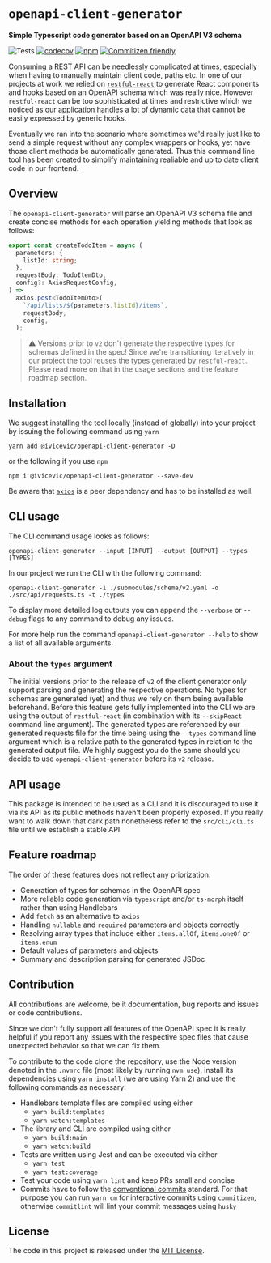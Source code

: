 # `openapi-client-generator`

**Simple Typescript code generator based on an OpenAPI V3 schema**

![Tests](https://github.com/ChristianIvicevic/openapi-client-generator/workflows/Tests/badge.svg)
[![codecov](https://codecov.io/gh/ChristianIvicevic/openapi-client-generator/branch/main/graph/badge.svg?token=JB66SCDW2Q)](https://codecov.io/gh/ChristianIvicevic/openapi-client-generator)
[![npm](https://img.shields.io/npm/v/@ivicevic/openapi-client-generator)](https://www.npmjs.com/package/@ivicevic/openapi-client-generator)
[![Commitizen friendly](https://img.shields.io/badge/commitizen-friendly-brightgreen.svg)](http://commitizen.github.io/cz-cli/)

Consuming a REST API can be needlessly complicated at times, especially when having to manually maintain client code, paths etc.
In one of our projects at work we relied on [`restful-react`](https://github.com/contiamo/restful-react) to generate React components and hooks based on an OpenAPI schema which was really nice.
However `restful-react` can be too sophisticated at times and restrictive which we noticed as our application handles a lot of dynamic data that cannot be easily expressed by generic hooks.

Eventually we ran into the scenario where sometimes we'd really just like to send a simple request without any complex wrappers or hooks, yet have those client methods be automatically generated.
Thus this command line tool has been created to simplify maintaining realiable and up to date client code in our frontend.

## Overview

The `openapi-client-generator` will parse an OpenAPI V3 schema file and create concise methods for each operation yielding methods that look as follows:

```typescript
export const createTodoItem = async (
  parameters: {
    listId: string;
  },
  requestBody: TodoItemDto,
  config?: AxiosRequestConfig,
) =>
  axios.post<TodoItemDto>(
    `/api/lists/${parameters.listId}/items`,
    requestBody,
    config,
  );
```

> ⚠️ Versions prior to `v2` don't generate the respective types for schemas defined in the spec!
> Since we're transitioning iteratively in our project the tool reuses the types generated by `restful-react`.
> Please read more on that in the usage sections and the feature roadmap section.

## Installation

We suggest installing the tool locally (instead of globally) into your project by issuing the following command using `yarn`
```
yarn add @ivicevic/openapi-client-generator -D
```
or the following if you use `npm`
```
npm i @ivicevic/openapi-client-generator --save-dev
```

Be aware that [`axios`](https://www.npmjs.com/package/axios) is a peer dependency and has to be installed as well.

## CLI usage

The CLI command usage looks as follows:

```
openapi-client-generator --input [INPUT] --output [OUTPUT] --types [TYPES]
```

In our project we run the CLI with the following command:

```
openapi-client-generator -i ./submodules/schema/v2.yaml -o ./src/api/requests.ts -t ./types
```

To display more detailed log outputs you can append the `--verbose` or `--debug` flags to any command to debug any issues.

For more help run the command `openapi-client-generator --help` to show a list of all available arguments.

### About the `types` argument

The initial versions prior to the release of `v2` of the client generator only support parsing and generating the respective operations.
No types for schemas are generated (yet) and thus we rely on them being available beforehand.
Before this feature gets fully implemented into the CLI we are using the output of `restful-react` (in combination with its `--skipReact` command line argument).
The generated types are referenced by our generated requests file for the time being using the `--types` command line argument which is a relative path to the generated types in relation to the generated output file.
We highly suggest you do the same should you decide to use `openapi-client-generator` before its `v2` release.

## API usage

This package is intended to be used as a CLI and it is discouraged to use it via its API as its public methods haven't been properly exposed.
If you really want to walk down that dark path nonetheless refer to the `src/cli/cli.ts` file until we establish a stable API.

## Feature roadmap

The order of these features does not reflect any priorization.

* Generation of types for schemas in the OpenAPI spec
* More reliable code generation via `typescript` and/or `ts-morph` itself rather than using Handlebars
* Add `fetch` as an alternative to `axios`
* Handling `nullable` and `required` parameters and objects correctly
* Resolving array types that include either `items.allOf`, `items.oneOf` or `items.enum`
* Default values of parameters and objects
* Summary and description parsing for generated JSDoc

## Contribution

All contributions are welcome, be it documentation, bug reports and issues or code contributions.

Since we don't fully support all features of the OpenAPI spec it is really helpful if you report any issues with the respective spec files that cause unexpected behavior so that we can fix them.

To contribute to the code clone the repository, use the Node version denoted in the `.nvmrc` file (most likely by running `nvm use`), install its dependencies using `yarn install` (we are using Yarn 2) and use the following commands as necessary:

* Handlebars template files are compiled using either
  * `yarn build:templates`
  * `yarn watch:templates`
* The library and CLI are compiled using either
  * `yarn build:main`
  * `yarn watch:build`
* Tests are written using Jest and can be executed via either
  * `yarn test`
  * `yarn test:coverage`
* Test your code using `yarn lint` and keep PRs small and concise
* Commits have to follow the [conventional commits](https://www.conventionalcommits.org/) standard.
  For that purpose you can run `yarn cm` for interactive commits using `commitizen`, otherwise `commitlint` will lint your commit messages using `husky`

## License

The code in this project is released under the [MIT License](./LICENSE).
